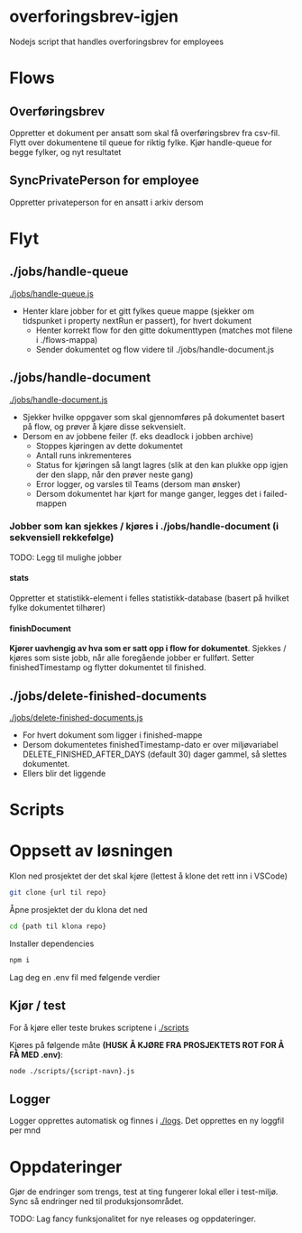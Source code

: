 # overforingsbrev-igjen
Nodejs script that handles overforingsbrev for employees

# Flows
## Overføringsbrev
Oppretter et dokument per ansatt som skal få overføringsbrev fra csv-fil.
Flytt over dokumentene til queue for riktig fylke. Kjør handle-queue for begge fylker, og nyt resultatet

## SyncPrivatePerson for employee
Oppretter privateperson for en ansatt i arkiv dersom 

# Flyt

## ./jobs/handle-queue
[./jobs/handle-queue.js](./jobs/handle-queue.js)
- Henter klare jobber for et gitt fylkes queue mappe (sjekker om tidspunket i property nextRun er passert), for hvert dokument
  - Henter korrekt flow for den gitte dokumenttypen (matches mot filene i ./flows-mappa)
  - Sender dokumentet og flow videre til ./jobs/handle-document.js

## ./jobs/handle-document
[./jobs/handle-document.js](./jobs/handle-document.js)
- Sjekker hvilke oppgaver som skal gjennomføres på dokumentet basert på flow, og prøver å kjøre disse sekvensielt.
- Dersom en av jobbene feiler (f. eks deadlock i jobben archive)
  - Stoppes kjøringen av dette dokumentet
  - Antall runs inkrementeres
  - Status for kjøringen så langt lagres (slik at den kan plukke opp igjen der den slapp, når den prøver neste gang)
  - Error logger, og varsles til Teams (dersom man ønsker)
  - Dersom dokumentet har kjørt for mange ganger, legges det i failed-mappen

### Jobber som kan sjekkes / kjøres i ./jobs/handle-document (i sekvensiell rekkefølge)
TODO: Legg til mulighe jobber

#### stats
Oppretter et statistikk-element i felles statistikk-database (basert på hvilket fylke dokumentet tilhører)

#### finishDocument
**Kjører uavhengig av hva som er satt opp i flow for dokumentet**. Sjekkes / kjøres som siste jobb, når alle foregående jobber er fullført. Setter finishedTimestamp og flytter dokumentet til finished.

## ./jobs/delete-finished-documents
[./jobs/delete-finished-documents.js](./jobs/delete-finished-documents.js)
- For hvert dokument som ligger i finished-mappe
- Dersom dokumentetes finishedTimestamp-dato er over miljøvariabel DELETE_FINISHED_AFTER_DAYS (default 30) dager gammel, så slettes dokumentet.
- Ellers blir det liggende

# Scripts


# Oppsett av løsningen
Klon ned prosjektet der det skal kjøre (lettest å klone det rett inn i VSCode)
```bash
git clone {url til repo}
```
Åpne prosjektet der du klona det ned
```bash
cd {path til klona repo}
```
Installer dependencies
```bash
npm i
```
Lag deg en .env fil med følgende verdier


## Kjør / test
For å kjøre eller teste brukes scriptene i [./scripts](./scripts/)

Kjøres på følgende måte **(HUSK Å KJØRE FRA PROSJEKTETS ROT FOR Å FÅ MED .env)**:
```bash
node ./scripts/{script-navn}.js
```

## Logger
Logger opprettes automatisk og finnes i [./logs](./logs/). Det opprettes en ny loggfil per mnd

# Oppdateringer
Gjør de endringer som trengs, test at ting fungerer lokal eller i test-miljø. Sync så endringer ned til produksjonsområdet.

TODO: Lag fancy funksjonalitet for nye releases og oppdateringer.

